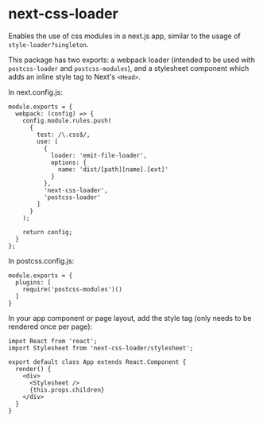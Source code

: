 # next-css-loader

Enables the use of css modules in a next.js app, similar to the usage of `style-loader?singleton`.

This package has two exports: a webpack loader (intended to be used with `postcss-loader` and `postcss-modules`), and a stylesheet component which adds an inline style tag to Next's `<Head>`.

In next.config.js:
```
module.exports = {
  webpack: (config) => {
    config.module.rules.push(
      {
        test: /\.css$/,
        use: [
          {
            loader: 'emit-file-loader',
            options: {
              name: 'dist/[path][name].[ext]'
            }
          },
          'next-css-loader',
          'postcss-loader'
        ]
      }
    );
    
    return config;
  }
};
```

In postcss.config.js:
```
module.exports = {
  plugins: [
    require('postcss-modules')()
  ]
}

```

In your app component or page layout, add the style tag (only needs to be rendered once per page):

```
impot React from 'react';
import Stylesheet from 'next-css-loader/stylesheet';

export default class App extends React.Component {
  render() {
    <div>
      <Stylesheet />
      {this.props.children}
    </div>
  }
}
```